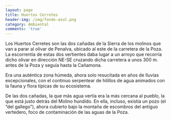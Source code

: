 ```yaml
---
layout: page
title: Huertos Cerretes
header-img: /img/fondo-azul.png
category: Ambiental
comments: 'true'
---
```



Los Huertos Cerretes son las dos cañadas de la Sierra de los molinos que van a parar al olivar de Penalva, ubicado al este de la carretera de la Poza. La escorrentía de estas dos vertientes daba lugar a un arroyo que recorría dicho olivar en dirección NE-SE cruzando dicha carretera a unos 300 m. antes de la Poza y seguía hasta la Cañamona.

Era una auténtica zona húmeda, ahora solo resucitada en años de lluvias excepcionales, con el continuo serpentear de hilillos de agua animados con la fauna y flora típicas de su ecosistema.

De las dos cañadas, la que más agua vertía era la más cercana al pueblo, la que está justo detrás del Molino hundido. En ella, incluso, existía un pozo (el “del gallego”), ahora cubierto bajo la montaña de escombros del antiguo vertedero, foco de contaminación de las aguas de la Poza.

